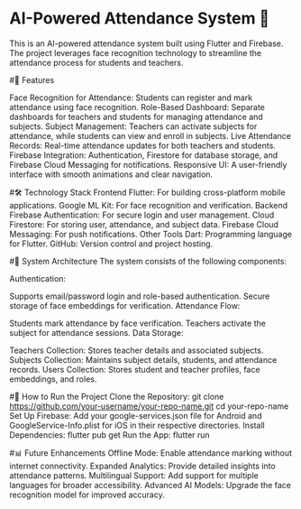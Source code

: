 # AI-Powered Attendance System 📸


This is an AI-powered attendance system built using Flutter and Firebase. The project leverages face recognition technology to streamline the attendance process for students and teachers.

#🌟 Features

Face Recognition for Attendance: Students can register and mark attendance using face recognition.
Role-Based Dashboard: Separate dashboards for teachers and students for managing attendance and subjects.
Subject Management: Teachers can activate subjects for attendance, while students can view and enroll in subjects.
Live Attendance Records: Real-time attendance updates for both teachers and students.
Firebase Integration: Authentication, Firestore for database storage, and Firebase Cloud Messaging for notifications.
Responsive UI: A user-friendly interface with smooth animations and clear navigation.

#🛠️ Technology Stack
Frontend
Flutter: For building cross-platform mobile applications.
Google ML Kit: For face recognition and verification.
Backend
Firebase Authentication: For secure login and user management.
Cloud Firestore: For storing user, attendance, and subject data.
Firebase Cloud Messaging: For push notifications.
Other Tools
Dart: Programming language for Flutter.
GitHub: Version control and project hosting.

#🧩 System Architecture
The system consists of the following components:

Authentication:

Supports email/password login and role-based authentication.
Secure storage of face embeddings for verification.
Attendance Flow:

Students mark attendance by face verification.
Teachers activate the subject for attendance sessions.
Data Storage:

Teachers Collection: Stores teacher details and associated subjects.
Subjects Collection: Maintains subject details, students, and attendance records.
Users Collection: Stores student and teacher profiles, face embeddings, and roles.

#🚀 How to Run the Project
Clone the Repository:
git clone https://github.com/your-username/your-repo-name.git
cd your-repo-name
Set Up Firebase:
Add your google-services.json file for Android and GoogleService-Info.plist for iOS in their respective directories.
Install Dependencies:
flutter pub get
Run the App:
flutter run

#📊 Future Enhancements
Offline Mode: Enable attendance marking without internet connectivity.
Expanded Analytics: Provide detailed insights into attendance patterns.
Multilingual Support: Add support for multiple languages for broader accessibility.
Advanced AI Models: Upgrade the face recognition model for improved accuracy.











